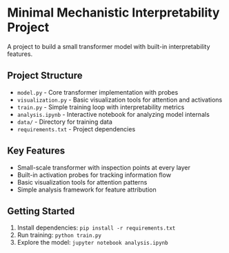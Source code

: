 # Minimal Mechanistic Interpretability Project

A project to build a small transformer model with built-in interpretability features.

## Project Structure

- `model.py` - Core transformer implementation with probes
- `visualization.py` - Basic visualization tools for attention and activations
- `train.py` - Simple training loop with interpretability metrics
- `analysis.ipynb` - Interactive notebook for analyzing model internals
- `data/` - Directory for training data
- `requirements.txt` - Project dependencies

## Key Features

- Small-scale transformer with inspection points at every layer
- Built-in activation probes for tracking information flow
- Basic visualization tools for attention patterns
- Simple analysis framework for feature attribution

## Getting Started

1. Install dependencies: `pip install -r requirements.txt`
2. Run training: `python train.py`
3. Explore the model: `jupyter notebook analysis.ipynb` 